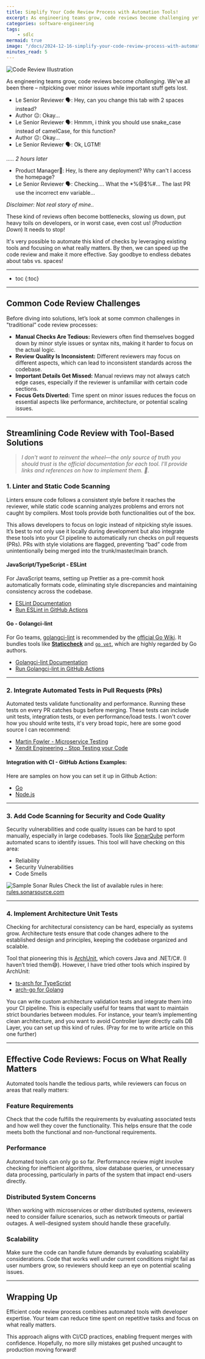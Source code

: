 ```yaml
---
title: Simplify Your Code Review Process with Automation Tools!
excerpt: As engineering teams grow, code reviews become challenging yet still crucial for quality control. We've all been there – nitpicking over minor issues while important stuff gets lost. These reviews often become bottlenecks, slowing us down. These kind of reviews often become bottlenecks, slowing us down, put heavy toils on developers, or in worst case, even cost us! (*Production Down*) It needs to stop! It's very possible to automate this kind of checks by leveraging existing tools and focusing on what really matters. By then, we can speed up the code review and make it more effective. Say goodbye to endless debates about tabs vs. spaces!
categories: software-engineering
tags: 
    - sdlc
mermaid: true
image: "/docs/2024-12-16-simplify-your-code-review-process-with-automation/thumbnail.png"
minutes_read: 5
---
```


![Code Review Illustration](/docs/2024-12-16-simplify-your-code-review-process-with-automation/illustration.webp)

As engineering teams grow, code reviews become *challenging*. We've all been there – nitpicking over minor issues while important stuff gets lost. 

- Le Senior Reviewer 🗣️: Hey, can you change this tab with 2 spaces instead?
- Author 😐: Okay...
- Le Senior Reviewer 🗣️: Hmmm, i think you should use snake_case instead of camelCase, for this function?
- Author 😐: Okay...
- Le Senior Reviewer 🗣️: Ok, LGTM!

*..... 2 hours later*

- Product Manager🗿: Hey, Is there any deployment? Why can't I access the homepage?
- Le Senior Reviewer 🗣️: Checking.... What the *%@$%#... The last PR use the incorrect env variable...

*Disclaimer: Not real story of mine..*

These kind of reviews often become bottlenecks, slowing us down, put heavy toils on developers, or in worst case, even cost us! (*Production Down*) It needs to stop! 

It's very possible to automate this kind of checks by leveraging existing tools and focusing on what really matters. By then, we can speed up the code review and make it more effective. Say goodbye to endless debates about tabs vs. spaces!

---

* toc
{:toc}

---

## Common Code Review Challenges

Before diving into solutions, let’s look at some common challenges in "traditional” code review processes:

- **Manual Checks Are Tedious:** Reviewers often find themselves bogged down by minor style issues or syntax nits, making it harder to focus on the actual logic.
- **Review Quality Is Inconsistent:** Different reviewers may focus on different aspects, which can lead to inconsistent standards across the codebase.
- **Important Details Get Missed:** Manual reviews may not always catch edge cases, especially if the reviewer is unfamiliar with certain code sections.
- **Focus Gets Diverted:** Time spent on minor issues reduces the focus on essential aspects like performance, architecture, or potential scaling issues.

---

## Streamlining Code Review with Tool-Based Solutions

> *I don't want to reinvent the wheel—the only source of truth you should trust is the official documentation for each tool. I'll provide links and references on how to implement them. 🤞.*

### 1. **Linter and Static Code Scanning**

Linters ensure code follows a consistent style before it reaches the reviewer, while static code scanning analyzes problems and errors not caught by compilers. Most tools provide both functionalities out of the box.

This allows developers to focus on logic instead of nitpicking style issues. It’s best to not only use it locally during development but also integrate these tools into your CI pipeline to automatically run checks on pull requests (PRs). PRs with style violations are flagged, preventing “bad” code from unintentionally being merged into the trunk/master/main branch.

#### JavaScript/TypeScript - ESLint

For JavaScript teams, setting up Prettier as a pre-commit hook automatically formats code, eliminating style discrepancies and maintaining consistency across the codebase.

- [ESLint Documentation](https://eslint.org/docs/latest/use/getting-started)  
- [Run ESLint in GitHub Actions](https://github.com/marketplace/actions/run-eslint)

#### Go - Golangci-lint

For Go teams, [golangci-lint](https://golangci-lint.run/) is recommended by the [official Go Wiki](https://go.dev/wiki/CodeTools). It bundles tools like [**Staticcheck**](https://staticcheck.dev/docs/running-staticcheck/cli/) and [`go vet`](https://pkg.go.dev/cmd/vet), which are highly regarded by Go authors.  

- [Golangci-lint Documentation](https://golangci-lint.run/welcome/quick-start/)  
- [Run Golangci-lint in GitHub Actions](https://github.com/golangci/golangci-lint-action?tab=readme-ov-file#how-to-use)

---

### 2. **Integrate Automated Tests in Pull Requests (PRs)**

Automated tests validate functionality and performance. Running these tests on every PR catches bugs before merging. These tests can include unit tests, integration tests, or even performance/load tests. I won't cover how you should write tests, it's very broad topic, here are some good source I can recommend:
- [Martin Fowler - Microservice Testing](https://martinfowler.com/articles/microservice-testing)
- [Xendit Engineering - Stop Testing your Code](https://medium.com/xendit-engineering/stop-testing-your-code-06c46dbb6554)

#### Integration with CI - GitHub Actions Examples:
Here are samples on how you can set it up in Github Action:
- [Go](https://docs.github.com/en/actions/use-cases-and-examples/building-and-testing/building-and-testing-go)  
- [Node.js](https://docs.github.com/en/actions/use-cases-and-examples/building-and-testing/building-and-testing-nodejs)

---

### 3. **Add Code Scanning for Security and Code Quality**

Security vulnerabilities and code quality issues can be hard to spot manually, especially in large codebases. Tools like [SonarQube](https://github.com/SonarSource/sonarqube) perform automated scans to identify issues.  This tool will have checking on this area:
- Reliability
- Security Vulnerabilities
- Code Smells


![Sample Sonar Rules](/docs/2024-12-16-simplify-your-code-review-process-with-automation/sample-sonar.png)
Check the list of available rules in here: [rules.sonarsource.com](https://rules.sonarsource.com/)

---

### 4. **Implement Architecture Unit Tests**
Checking for architectural consistency can be hard, especially as systems grow. Architecture tests ensure that code changes adhere to the established design and principles, keeping the codebase organized and scalable.

Tool that pioneering this is [ArchUnit](https://www.archunit.org/), which covers Java and .NET/C#. (I haven’t tried them😅). However, I have tried other tools which inspired by ArchUnit:
- [ts-arch for TypeScript](https://github.com/ts-arch/ts-arch)  
- [arch-go for Golang](https://github.com/fdaines/arch-go)

You can write custom architecture validation tests and integrate them into your CI pipeline. This is especially useful for teams that want to maintain strict boundaries between modules. For instance, your team’s implementing clean architecture, and you want to avoid Controller layer directly calls DB Layer, you can set up this kind of rules. (Pray for me to write article on this one further)

---

## Effective Code Reviews: Focus on What Really Matters

Automated tools handle the tedious parts, while reviewers can focus on areas that really matters:

### Feature Requirements

Check that the code fulfills the requirements by evaluating associated tests and how well they cover the functionality. This helps ensure that the code meets both the functional and non-functional requirements.

### Performance

Automated tools can only go so far. Performance review might involve checking for inefficient algorithms, slow database queries, or unnecessary data processing, particularly in parts of the system that impact end-users directly.

### Distributed System Concerns

When working with microservices or other distributed systems, reviewers need to consider failure scenarios, such as network timeouts or partial outages. A well-designed system should handle these gracefully.

### Scalability

Make sure the code can handle future demands by evaluating scalability considerations. Code that works well under current conditions might fail as user numbers grow, so reviewers should keep an eye on potential scaling issues.

---

## Wrapping Up

Efficient code review process combines automated tools with developer expertise. Your team can reduce time spent on repetitive tasks and focus on what really matters.

This approach aligns with CI/CD practices, enabling frequent merges with confidence. Hopefully, no more silly mistakes get pushed uncaught to production moving forward!